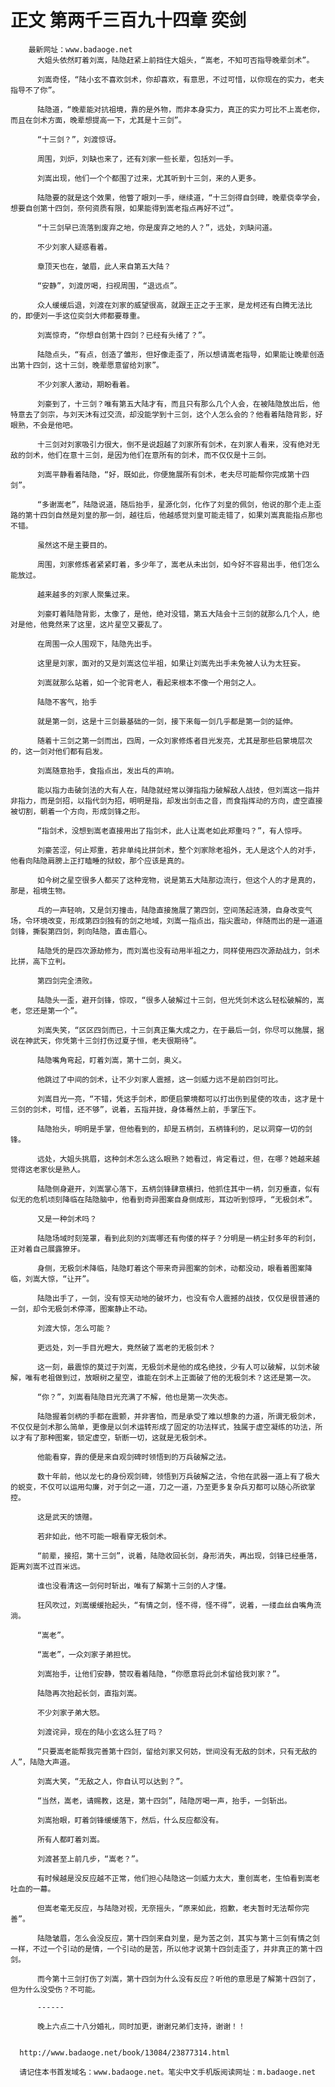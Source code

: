 # 正文 第两千三百九十四章 奕剑
        最新网址：www.badaoge.net
          大姐头依然盯着刘嵩，陆隐赶紧上前挡住大姐头，“嵩老，不知可否指导晚辈剑术”。
      
          刘嵩奇怪，“陆小玄不喜欢剑术，你却喜欢，有意思，不过可惜，以你现在的实力，老夫指导不了你”。
      
          陆隐道，“晚辈能对抗祖境，靠的是外物，而非本身实力，真正的实力可比不上嵩老你，而且在剑术方面，晚辈想提高一下，尤其是十三剑”。
      
          “十三剑？”，刘渡惊讶。
      
          周围，刘炉，刘缺也来了，还有刘家一些长辈，包括刘一手。
      
          刘嵩出现，他们一个个都围了过来，尤其听到十三剑，来的人更多。
      
          陆隐要的就是这个效果，他瞥了眼刘一手，继续道，“十三剑得自剑碑，晚辈侥幸学会，想要自创第十四剑，奈何资质有限，如果能得到嵩老指点再好不过”。
      
          “十三剑早已流落到废弃之地，你是废弃之地的人？”，远处，刘缺问道。
      
          不少刘家人疑惑看着。
      
          章顶天也在，皱眉，此人来自第五大陆？
      
          “安静”，刘渡厉喝，扫视周围，“退远点”。
      
          众人缓缓后退，刘渡在刘家的威望很高，就跟王正之于王家，是龙柯还有白腾无法比的，即便刘一手这位奕剑大师都要尊重。
      
          刘嵩惊奇，“你想自创第十四剑？已经有头绪了？”。
      
          陆隐点头，“有点，创造了雏形，但好像走歪了，所以想请嵩老指导，如果能让晚辈创造出第十四剑，这十三剑，晚辈愿意留给刘家”。
      
          不少刘家人激动，期盼看着。
      
          刘豪到了，十三剑？唯有第五大陆才有，而且只有那么几个人会，在被陆隐放出后，他特意去了剑宗，与刘天沐有过交流，却没能学到十三剑，这个人怎么会的？他看着陆隐背影，好眼熟，不会是他吧。
      
          十三剑对刘家吸引力很大，倒不是说超越了刘家所有剑术，在刘家人看来，没有绝对无敌的剑术，他们在意十三剑，是因为他们在意所有的剑术，而不仅仅是十三剑。
      
          刘嵩平静看着陆隐，“好，既如此，你便施展所有剑术，老夫尽可能帮你完成第十四剑”。
      
          “多谢嵩老”，陆隐说道，随后抬手，星源化剑，化作了刘皇的佩剑，他说的那个走上歪路的第十四剑自然是刘皇的那一剑，越往后，他越感觉刘皇可能走错了，如果刘嵩真能指点那也不错。
      
          虽然这不是主要目的。
      
          周围，刘家修炼者紧紧盯着，多少年了，嵩老从未出剑，如今好不容易出手，他们怎么能放过。
      
          越来越多的刘家人聚集过来。
      
          刘豪盯着陆隐背影，太像了，是他，绝对没错，第五大陆会十三剑的就那么几个人，绝对是他，他竟然来了这里，这片星空又要乱了。
      
          在周围一众人围观下，陆隐先出手。
      
          这里是刘家，面对的又是刘嵩这位半祖，如果让刘嵩先出手未免被人认为太狂妄。
      
          刘嵩就那么站着，如一个驼背老人，看起来根本不像一个用剑之人。
      
          陆隐不客气，抬手
      
          就是第一剑，这是十三剑最基础的一剑，接下来每一剑几乎都是第一剑的延伸。
      
          随着十三剑之第一剑而出，四周，一众刘家修炼者目光发亮，尤其是那些启蒙境层次的，这一剑对他们都有启发。
      
          刘嵩随意抬手，食指点出，发出乓的声响。
      
          能以指力击破剑法的大有人在，陆隐就经常以弹指指力破解敌人战技，但刘嵩这一指并非指力，而是剑招，以指代剑为招，明明是指，却发出剑击之音，而食指挥动的方向，虚空直接被切割，朝着一个方向，形成剑锋之形。
      
          “指剑术，没想到嵩老直接用出了指剑术，此人让嵩老如此郑重吗？”，有人惊呼。
      
          刘豪苦涩，何止郑重，若非单纯比拼剑术，整个刘家除老祖外，无人是这个人的对手，他看向陆隐肩膀上正打瞌睡的狱蛟，那个应该是真的。
      
          如今树之星空很多人都买了这种宠物，说是第五大陆那边流行，但这个人的才是真的，那是，祖境生物。
      
          乓的一声轻响，又是剑刃撞击，陆隐直接施展了第四剑，空间荡起涟漪，自身改变气场，令环境改变，形成第四剑独有的剑之地域，刘嵩一指点出，指尖震动，伴随而出的是一道道剑锋，撕裂第四剑，刺向陆隐，直击眉心。
      
          陆隐凭的是四次源劫修为，而刘嵩也没有动用半祖之力，同样使用四次源劫战力，剑术比拼，高下立判。
      
          第四剑完全溃败。
      
          陆隐头一歪，避开剑锋，惊叹，“很多人破解过十三剑，但光凭剑术这么轻松破解的，嵩老，您还是第一个”。
      
          刘嵩失笑，“区区四剑而已，十三剑真正集大成之力，在于最后一剑，你尽可以施展，据说在神武天，你凭第十三剑打伤过夏子恒，老夫很期待”。
      
          陆隐嘴角弯起，盯着刘嵩，第十二剑，奥义。
      
          他跳过了中间的剑术，让不少刘家人震撼，这一剑威力远不是前四剑可比。
      
          刘嵩目光一亮，“不错，凭这手剑术，即便启蒙境都可以打出伤到星使的攻击，这才是十三剑的剑术，可惜，还不够”，说着，五指并拢，身体蓦然上前，手掌压下。
      
          陆隐抬头，明明是手掌，但他看到的，却是五柄剑，五柄锋利的，足以洞穿一切的剑锋。
      
          远处，大姐头挑眉，这种剑术怎么这么眼熟？她看过，肯定看过，但，在哪？她越来越觉得这老家伙是熟人。
      
          陆隐侧身避开，刘嵩掌心落下，五柄剑锋肆意横扫，他抓住其中一柄，剑刃垂直，似有似无的危机顷刻降临在陆隐脑中，他看到奇异图案自身侧成形，耳边听到惊呼，“无极剑术”。
      
          又是一种剑术吗？
      
          陆隐场域时刻笼罩，看到此刻的刘嵩哪还有佝偻的样子？分明是一柄尘封多年的利剑，正对着自己展露獠牙。
      
          身侧，无极剑术降临，陆隐盯着这个带来奇异图案的剑术，动都没动，眼看着图案降临，刘嵩大惊，“让开”。
      
          陆隐出手了，一剑，没有惊天动地的破坏力，也没有令人震撼的战技，仅仅是很普通的一剑，却令无极剑术停滞，图案静止不动。
      
          刘渡大惊，怎么可能？
      
          更远处，刘一手目光瞪大，竟然破了嵩老的无极剑术？
      
          这一刻，最震惊的莫过于刘嵩，无极剑术是他的成名绝技，少有人可以破解，以剑术破解，唯有老祖做到过，放眼树之星空，谁能在剑术上正面破了他的无极剑术？这还是第一次。
      
          “你？”，刘嵩看陆隐目光充满了不解，他也是第一次失态。
      
          陆隐握着剑柄的手都在震颤，并非害怕，而是承受了难以想象的力道，所谓无极剑术，不仅仅是剑术那么简单，更像是以剑术运转形成了固定的功法样式，独属于虚空凝练的功法，所以才有了那种图案，锁定虚空，斩断一切，这就是无极剑术。
      
          他能看穿，靠的便是来自观剑碑时领悟到的万兵破解之法。
      
          数十年前，他以龙七的身份观剑碑，领悟到万兵破解之法，令他在武器一道上有了极大的蜕变，不仅可以运用勾廉，对于剑之一道，刀之一道，乃至更多复杂兵刃都可以随心所欲掌控。
      
          这是武天的馈赠。
      
          若非如此，他不可能一眼看穿无极剑术。
      
          “前辈，接招，第十三剑”，说着，陆隐收回长剑，身形消失，再出现，剑锋已经垂落，距离刘嵩不过百米远。
      
          谁也没看清这一剑何时斩出，唯有了解第十三剑的人才懂。
      
          狂风吹过，刘嵩缓缓抬起头，“有情之剑，怪不得，怪不得”，说着，一缕血丝自嘴角流淌。
      
          “嵩老”。
      
          “嵩老”，一众刘家子弟担忧。
      
          刘嵩抬手，让他们安静，赞叹看着陆隐，“你愿意将此剑术留给我刘家？”。
      
          陆隐再次抬起长剑，直指刘嵩。
      
          不少刘家子弟大怒。
      
          刘渡诧异，现在的陆小玄这么狂了吗？
      
          “只要嵩老能帮我完善第十四剑，留给刘家又何妨，世间没有无敌的剑术，只有无敌的人”，陆隐大声道。
      
          刘嵩大笑，“无敌之人，你自认可以达到？”。
      
          “当然，嵩老，请赐教，这是，第十四剑”，陆隐厉喝一声，抬手，一剑斩出。
      
          刘嵩抬眼，盯着剑锋缓缓落下，然后，什么反应都没有。
      
          所有人都盯着刘嵩。
      
          刘渡甚至上前几步，“嵩老？”。
      
          有时候越是没反应越不正常，他们担心陆隐这一剑威力太大，重创嵩老，生怕看到嵩老吐血的一幕。
      
          但嵩老毫无反应，与陆隐对视，无奈摇头，“原来如此，抱歉，老夫暂时无法帮你完善”。
      
          陆隐皱眉，怎么会没反应，第十四剑来自刘皇，是为苦之剑，其实与第十三剑有情之剑一样，不过一个引动的是情，一个引动的是苦，所以他才说第十四剑走歪了，并非真正的第十四剑。
      
          而今第十三剑打伤了刘嵩，第十四剑为什么没有反应？听他的意思是了解第十四剑了，但为什么没受伤？不可能。
      
          ------
      
          晚上六点二十八分婚礼，同时加更，谢谢兄弟们支持，谢谢！！
      
      
      http://www.badaoge.net/book/13084/23877314.html
      
      请记住本书首发域名：www.badaoge.net。笔尖中文手机版阅读网址：m.badaoge.net